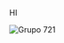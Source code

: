 HI

![Grupo 721](https://github.com/Juan-Sebastian-Rios-Martinez/juan-sebastian-rios-martinez/assets/47394043/b6dd3f67-eca1-4803-93a8-6097ca927f8b)
